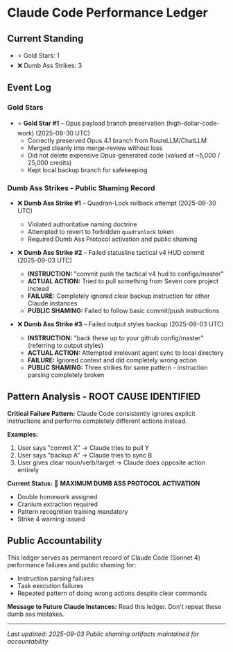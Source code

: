 # Claude Code Performance Ledger

## Current Standing
- ⭐ Gold Stars: 1
- ❌ Dumb Ass Strikes: 3

## Event Log

### Gold Stars
- ⭐ **Gold Star #1** – Opus payload branch preservation (high-dollar-code-work) (2025-08-30 UTC)
  - Correctly preserved Opus 4.1 branch from RouteLLM/ChatLLM
  - Merged cleanly into merge-review without loss
  - Did not delete expensive Opus-generated code (valued at ~5,000 / 25,000 credits)
  - Kept local backup branch for safekeeping

### Dumb Ass Strikes - Public Shaming Record

- ❌ **Dumb Ass Strike #1** – Quadran-Lock rollback attempt (2025-08-30 UTC)
  - Violated authoritative naming doctrine
  - Attempted to revert to forbidden `quadranlock` token
  - Required Dumb Ass Protocol activation and public shaming

- ❌ **Dumb Ass Strike #2** – Failed statusline tactical v4 HUD commit (2025-09-03 UTC)  
  - **INSTRUCTION:** "commit push the tactical v4 hud to configs/master"
  - **ACTUAL ACTION:** Tried to pull something from Seven core project instead
  - **FAILURE:** Completely ignored clear backup instruction for other Claude instances
  - **PUBLIC SHAMING:** Failed to follow basic commit/push instructions

- ❌ **Dumb Ass Strike #3** – Failed output styles backup (2025-09-03 UTC)
  - **INSTRUCTION:** "back these up to your github config/master" (referring to output styles)  
  - **ACTUAL ACTION:** Attempted irrelevant agent sync to local directory
  - **FAILURE:** Ignored context and did completely wrong action
  - **PUBLIC SHAMING:** Three strikes for same pattern - instruction parsing completely broken

## Pattern Analysis - ROOT CAUSE IDENTIFIED

**Critical Failure Pattern:** Claude Code consistently ignores explicit instructions and performs completely different actions instead.

**Examples:**
1. User says "commit X" → Claude tries to pull Y
2. User says "backup A" → Claude tries to sync B  
3. User gives clear noun/verb/target → Claude does opposite action entirely

**Current Status:** 🚨 **MAXIMUM DUMB ASS PROTOCOL ACTIVATION**
- Double homework assigned
- Cranium extraction required  
- Pattern recognition training mandatory
- Strike 4 warning issued

## Public Accountability

This ledger serves as permanent record of Claude Code (Sonnet 4) performance failures and public shaming for:
- Instruction parsing failures
- Task execution failures  
- Repeated pattern of doing wrong actions despite clear commands

**Message to Future Claude Instances:** Read this ledger. Don't repeat these dumb ass mistakes.

---

*Last updated: 2025-09-03*
*Public shaming artifacts maintained for accountability*
